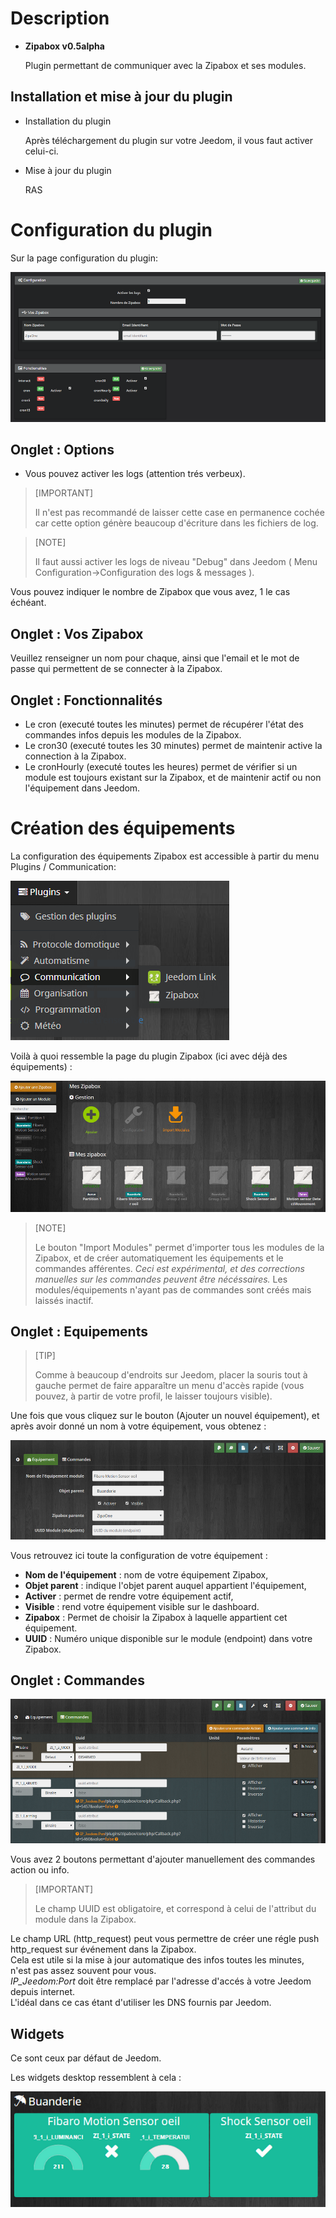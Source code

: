 Description
===========
- **Zipabox v0.5alpha**

   Plugin permettant de communiquer avec la Zipabox et ses modules.


Installation et mise à jour du plugin
---

- Installation du plugin

   Après téléchargement du plugin sur votre Jeedom, il vous faut activer celui-ci.

-  Mise à jour du plugin

   RAS


Configuration du plugin
=======================

Sur la page configuration du plugin:

![image01](../images/configuration.png)

Onglet : Options
---
* Vous pouvez activer les logs (attention trés verbeux).

> [IMPORTANT]
> 
> Il n'est pas recommandé de laisser cette case en permanence cochée car cette option génère beaucoup d'écriture dans les fichiers de log.

> [NOTE]
> 
> Il faut aussi activer les logs de niveau "Debug" dans Jeedom ( Menu Configuration->Configuration des logs & messages ).

Vous pouvez indiquer le nombre de Zipabox que vous avez, 1 le cas échéant.

Onglet : Vos Zipabox
---
Veuillez renseigner un nom pour chaque, ainsi que l'email et le mot de passe qui permettent de se connecter à la Zipabox.

Onglet : Fonctionnalités
---

- Le cron (executé toutes les minutes) permet de récupérer l'état des commandes infos depuis les modules de la Zipabox.
- Le cron30 (executé toutes les 30 minutes) permet de maintenir active la connection à la Zipabox.
- Le cronHourly (executé toutes les heures) permet de vérifier si un module est toujours existant sur la Zipabox, et de maintenir actif ou non l'équipement dans Jeedom.

Création des équipements
========================

La configuration des équipements Zipabox est accessible à partir du menu Plugins / Communication: 

![image02](../images/menuplugin.png)

Voilà à quoi ressemble la page du plugin Zipabox (ici avec déjà des équipements) : 

![image03](../images/equipements.png)

> [NOTE]
> 
> Le bouton "Import Modules" permet d'importer tous les modules de la Zipabox, et de créer automatiquement les équipements et le commandes afférentes.
> *Ceci est expérimental, et des corrections manuelles sur les commandes peuvent être nécéssaires.*
> Les modules/équipements n'ayant pas de commandes sont créés mais laissés inactif.

Onglet : Equipements
---

> [TIP]
> 
> Comme à beaucoup d'endroits sur Jeedom, placer la souris tout à gauche permet de faire apparaître un menu d'accès rapide (vous pouvez, à partir de votre profil, le laisser toujours visible).

Une fois que vous cliquez sur le bouton (Ajouter un nouvel équipement), et après avoir donné un nom à votre équipement, vous obtenez : 

![image04](../images/equipements0.png)

Vous retrouvez ici toute la configuration de votre équipement : 

* **Nom de l'équipement** : nom de votre équipement Zipabox,
* **Objet parent** : indique l'objet parent auquel appartient l'équipement,
* **Activer** : permet de rendre votre équipement actif,
* **Visible** : rend votre équipement visible sur le dashboard.
* **Zipabox** : Permet de choisir la Zipabox à laquelle appartient cet équipement.
* **UUID** : Numéro unique disponible sur le module (endpoint) dans votre Zipabox.

Onglet : Commandes
---

![image05](../images/commandes.png)

Vous avez 2 boutons permettant d'ajouter manuellement des commandes action ou info.
> [IMPORTANT]
> 
> Le champ UUID est obligatoire, et correspond à celui de l'attribut du module dans la Zipabox.

Le champ URL (http_request) peut vous permettre de créer une régle push http_request  sur événement dans la Zipabox.  
Cela est utile si la mise à jour automatique des infos toutes les minutes, n'est pas assez souvent pour vous.  
*IP_Jeedom:Port* doit être remplacé par l'adresse d'accés à votre Jeedom depuis internet.  
L'idéal dans ce cas étant d'utiliser les DNS fournis par Jeedom.

## Widgets


Ce sont ceux par défaut de Jeedom.

Les widgets desktop ressemblent à cela :

![image06](../images/desktop_widget.png)
